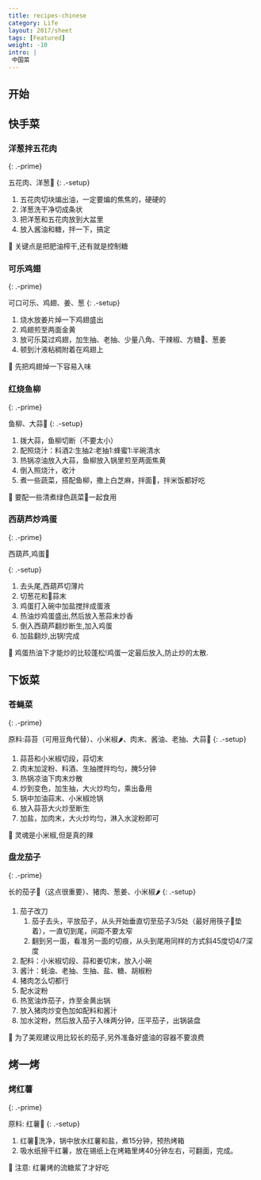 ```yaml
---
title: recipes-chinese
category: Life
layout: 2017/sheet
tags: [Featured]
weight: -10
intro: |
 中国菜
---
```


## 开始

## 快手菜

### 洋葱拌五花肉

{: .-prime}

五花肉、洋葱🧅
{: .-setup}

1. 五花肉切块煸出油，一定要煸的焦焦的，硬硬的
2. 洋葱洗干净切成条状
3. 把洋葱和五花肉放到大盆里
4. 放入酱油和糖，拌一下，搞定

📌  关键点是把肥油榨干,还有就是控制糖

### 可乐鸡翅

{: .-prime}

可口可乐、鸡翅、姜、葱
{: .-setup}

1. 烧水放姜片焯一下鸡翅盛出
2. 鸡翅煎至两面金黄
3. 放可乐莫过鸡翅，加生抽、老抽、少量八角、干辣椒、方糖🍬、葱姜
4. 顿到汁液粘稠附着在鸡翅上

📌  先把鸡翅焯一下容易入味

### 红烧鱼柳

{: .-prime}

鱼柳、大蒜🧄
{: .-setup}

1. 拨大蒜，鱼柳切断（不要太小）
2. 配照烧汁：料酒2:生抽2:老抽1:蜂蜜1:半碗清水
3. 热锅凉油放入大蒜，鱼柳放入锅里煎至两面焦黄
4. 倒入照烧汁，收汁
5. 煮一些蔬菜，搭配鱼柳，撒上白芝麻，拌面🍜，拌米饭都好吃

📌  要配一些清煮绿色蔬菜🥬一起食用


### 西葫芦炒鸡蛋

{: .-prime}

西葫芦,鸡蛋🥚

{: .-setup}

1. 去头尾,西葫芦切薄片
2. 切葱花和🧄蒜末
3. 鸡蛋打入碗中加盐搅拌成蛋液
4. 热油炒鸡蛋盛出,然后放入葱蒜末炒香
5. 倒入西葫芦翻炒断生,加入鸡蛋
6. 加盐翻炒,出锅!完成

 📌 鸡蛋热油下才能炒的比较蓬松!鸡蛋一定最后放入,防止炒的太散.

## 下饭菜

### 苍蝇菜


{: .-prime}

原料:蒜苔（可用豆角代替）、小米椒🌶️、肉末、酱油、老抽、大蒜🧄
{: .-setup}

1. 蒜苔和小米椒切段，蒜切末
2. 肉末加淀粉、料酒、生抽搅拌均匀，腌5分钟
3. 热锅凉油下肉末炒散
4. 炒到变色，加生抽，大火炒均匀，乘出备用
5. 锅中加油蒜末、小米椒炝锅
6. 放入蒜苔大火炒至断生
7. 加盐，加肉末，大火炒均匀，淋入水淀粉即可

📌  灵魂是小米椒,但是真的辣

### 盘龙茄子

{: .-prime}

长的茄子🍆（这点很重要）、猪肉、葱姜、小米椒🌶️
{: .-setup}

1. 茄子改刀
    1. 茄子去头，平放茄子，从头开始垂直切至茄子3/5处（最好用筷子🥢垫着），一直切到尾，间距不要太窄
    2. 翻到另一面，看准另一面的切痕，从头到尾用同样的方式斜45度切4/7深度
2. 配料：小米椒切段、蒜和姜切末，放入小碗
3. 酱汁：蚝油、老抽、生抽、盐、糖、胡椒粉
4. 猪肉怎么切都行
5. 配水淀粉
6. 热宽油炸茄子，炸至金黄出锅
7. 放入猪肉炒变色加如配料和酱汁
8. 加水淀粉，然后放入茄子入味两分钟，压平茄子，出锅装盘

📌 为了美观建议用比较长的茄子,另外准备好盛油的容器不要浪费

## 烤一烤

### 烤红薯

{: .-prime}

原料: 红薯🍠
{: .-setup}

1. 红薯🍠洗净，锅中放水红薯和盐，煮15分钟，预热烤箱
2. 吸水纸擦干红薯，放在锡纸上在烤箱里烤40分钟左右，可翻面，完成。

📌 注意: 红薯烤的流糖浆了才好吃
